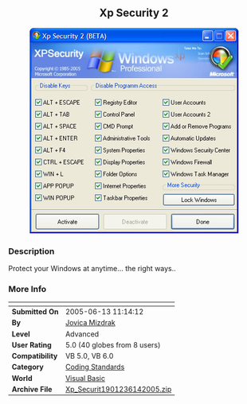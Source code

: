 ﻿<div align="center">

## Xp Security 2

<img src="PIC20056145441544.jpg">
</div>

### Description

Protect your Windows at anytime... the right ways..
 
### More Info
 


<span>             |<span>
---                |---
**Submitted On**   |2005-06-13 11:14:12
**By**             |[Jovica Mizdrak](https://github.com/Planet-Source-Code/PSCIndex/blob/master/ByAuthor/jovica-mizdrak.md)
**Level**          |Advanced
**User Rating**    |5.0 (40 globes from 8 users)
**Compatibility**  |VB 5\.0, VB 6\.0
**Category**       |[Coding Standards](https://github.com/Planet-Source-Code/PSCIndex/blob/master/ByCategory/coding-standards__1-43.md)
**World**          |[Visual Basic](https://github.com/Planet-Source-Code/PSCIndex/blob/master/ByWorld/visual-basic.md)
**Archive File**   |[Xp\_Securit1901236142005\.zip](https://github.com/Planet-Source-Code/jovica-mizdrak-xp-security-2__1-61126/archive/master.zip)








